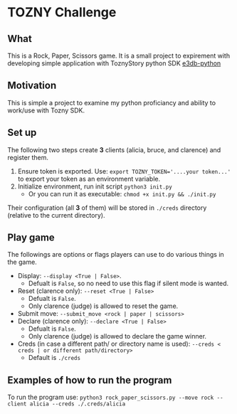 # TOZNY Challenge
## What
This is a Rock, Paper, Scissors game. It is a small project to expirement with developing simple application with ToznyStory python SDK [e3db-python](https://github.com/tozny/e3db-python) 
## Motivation
This is simple a project to examine my python proficiancy and ability to work/use with Tozny SDK.

## Set up
The following two steps create __3__ clients (alicia, bruce, and clarence) and register them. 

1. Ensure token is exported. Use: `export TOZNY_TOKEN='....your token...'` to export your token as an environment variable.
2. Initialize environment, run init script `python3 init.py`
    * Or you can run it as executable: `chmod +x init.py && ./init.py`

Their configuration (all __3__ of them) will be stored in `./creds` directory (relative to the current directory).

## Play game
The followings are options or flags players can use to do various things in the game.
* Display: `--display <True | False>`. 
    * Defualt is `False`, so no need to use this flag if silent mode is wanted.
* Reset (clarence only): `--reset <True | False>`
    * Defualt is `False`.
    * Only clarence (judge) is allowed to reset the game.
* Submit move: `--submit_move <rock | paper | scissors>`
* Declare (clarence only): `--declare <True | False>`
    * Defualt is `False`.
    * Only clarence (judge) is allowed to declare the game winner.
* Creds (in case a different path/ or directory name is used): `--creds < creds | or different path/directory>`
    * Default is `./creds`
## Examples of how to run the program
To run the program use: `python3 rock_paper_scissors.py --move rock --client alicia --creds ./.creds/alicia`
